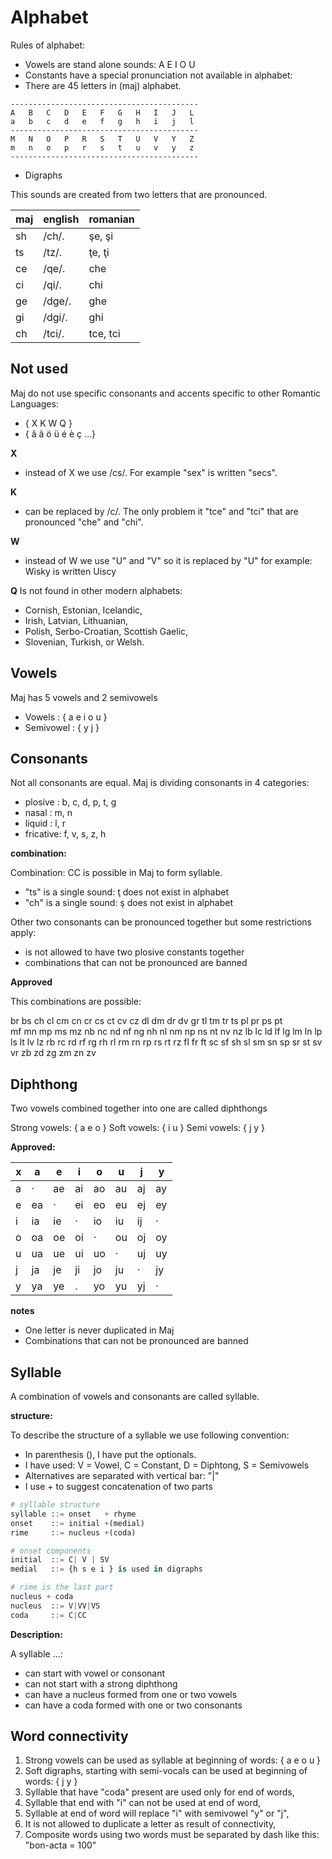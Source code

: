 # Alphabet

Rules of alphabet:

* Vowels are stand alone sounds: A E I O U
* Constants have a special pronunciation not available in alphabet:
* There are 45 letters in (maj) alphabet.

```
------------------------------------------
A   B   C   D   E   F   G   H   I   J   L
a   b   c   d   e   f   g   h   i   j   l
------------------------------------------
M   N   O   P   R   S   T   U   V   Y   Z
m   n   o   p   r   s   t   u   v   y   z
------------------------------------------
```

* Digraphs

This sounds are created from two letters that are pronounced.

maj| english | romanian
---|---------|--------------------
sh | /ch/.   | şe, şi
ts | /tz/.   | ţe, ţi
ce | /qe/.   | che  
ci | /qi/.   | chi
ge | /dge/.  | ghe
gi | /dgi/.  | ghi
ch | /tci/.  | tce, tci

## Not used

Maj do not use specific consonants and accents specific to other Romantic Languages:

* { X K W Q } 
* { ă â ö ü é è ç ...}

**X** 
* instead of X we use /cs/. For example "sex" is written "secs".

**K** 
* can be replaced by /c/. The only problem it "tce" and "tci" that are pronounced "che" and "chi".

**W**
* instead of W we use  "U" and "V" so it is replaced by "U" for example: Wisky is written Uiscy

**Q** 
Is not found in other modern alphabets:

* Cornish, Estonian, Icelandic, 
* Irish, Latvian, Lithuanian, 
* Polish, Serbo-Croatian, Scottish Gaelic, 
* Slovenian, Turkish, or Welsh. 

## Vowels

Maj has 5 vowels and 2 semivowels

* Vowels    : { a e i o u } 
* Semivowel : { y j }

## Consonants

Not all consonants are equal. Maj is dividing consonants in 4 categories:

* plosive :  b, c, d, p, t, g
* nasal   :  m, n
* liquid  :  l, r
* fricative: f, v, s, z, h

**combination:** 

Combination: CC is possible in Maj to form syllable.

* "ts" is a single sound: ţ does not exist in alphabet
* "ch" is a single sound: ş does not exist in alphabet

Other two consonants can be pronounced together but some restrictions apply:

* is not allowed to have two plosive constants together
* combinations that can not be pronounced are banned

**Approved**

This combinations are possible:

br bs 
ch cl cm cn cr cs ct cv cz dl 
dm dr dv gr tl tm tr ts 
pl pr ps pt  
mf mn mp ms mz
nb nc nd nf ng nh nl nm np ns nt nv nz
lb lc ld lf lg lm ln lp ls lt lv lz
rb rc rd rf rg rh rl rm rn rp rs rt rz
fl fr ft
sc sf sh sl sm sn sp sr st sv 
vr zb zd zg zm zn zv

## Diphthong

Two vowels combined together into one are called diphthongs

Strong vowels: { a  e  o } 
Soft vowels:   { i  u }
Semi vowels:   { j  y } 


**Approved:**

x |a  |e  |i  |o  |u   | j | y |
--|---|---|---|---|----|---|---|
a | · |ae |ai |ao |au  |aj |ay |
e |ea | · |ei |eo |eu  |ej |ey |
i |ia |ie | · |io |iu  |ij | · |
o |oa |oe |oi | · |ou  |oj |oy |
u |ua |ue |ui |uo | ·  |uj |uy |
j |ja |je |ji |jo |ju  | · |jy |
y |ya |ye | . |yo |yu  |yj | · |

**notes**

* One letter is never duplicated in Maj
* Combinations that can not be pronounced are banned

## Syllable

A combination of vowels and consonants are called syllable. 

**structure:**	

To describe the structure of a syllable we use following convention:

* In parenthesis (), I have put the optionals. 
* I have used: V = Vowel, C = Constant, D = Diphtong, S = Semivowels
* Alternatives are separated with vertical bar: "\|"
* I use + to suggest concatenation of two parts

```python
# syllable structure
syllable ::= onset   + rhyme
onset    ::= initial +(medial)
rime     ::= nucleus +(coda)

# onset components
initial  ::= C| V | SV
medial   ::= {h s e i } is used in digraphs

# rime is the last part
nucleus + coda
nucleus  ::= V|VV|VS
coda     ::= C|CC
```

**Description:**

A syllable ...:

* can start with vowel or consonant
* can not start with a strong diphthong
* can have a nucleus formed from one or two vowels
* can have a coda formed with one or two consonants
 
## Word connectivity

1. Strong vowels can be used as syllable at beginning of words: { a e o u }
2. Soft digraphs, starting with semi-vocals can be used at beginning of words: { j y }
3. Syllable that have "coda" present are used only for end of words,
4. Syllable that end with "i" can not be used at end of word,
5. Syllable at end of word will replace "i" with semivowel "y" or "j",
6. It is not allowed to duplicate a letter as result of connectivity,
7. Composite words using two words must be separated by dash like this: "bon-acta = 100"

